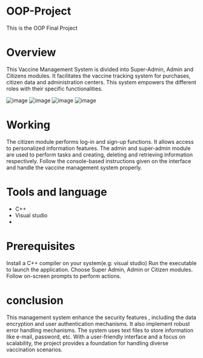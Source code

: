 # OOP-Project
This is the OOP Final Project

# Overview
This Vaccine Management System is divided into Super-Admin, Admin and Citizens modules.
It facilitates the vaccine tracking system for purchases, citizen data and administration centers.
This system empowers the different roles with their specific functionalities.

![image](https://github.com/EmpressHoor/OOP-Project/assets/99631687/68b3fa6e-0860-43f3-88bc-3b139bec09fc)
![image](https://github.com/EmpressHoor/OOP-Project/assets/99631687/d731e588-4622-4244-b45a-256f0ac31c97)
![image](https://github.com/EmpressHoor/OOP-Project/assets/99631687/4519f6e8-7e57-4240-a9c8-3fb244f95f6f)
![image](https://github.com/EmpressHoor/OOP-Project/assets/99631687/173f590c-a717-42ed-b1dc-9517b0f33597)

# Working
The citizen module performs log-in and sign-up functions.
It allows access to personalized information features.
The admin and super-admin module are used to perform tasks and creating, deleting and retrieving information respectively.
Follow the console-based instructions given on the interface and handle the vaccine management system properly.

# Tools and language
* C++
* Visual studio
* 
# Prerequisites
Install a C++ compiler on your system(e.g: visual studio)
Run the executable to launch the application.
Choose Super Admin, Admin or Citizen modules.
Follow on-screen prompts to perform actions.

# conclusion
This management system enhance the security features , including the data encryption and user authentication mechanisms.
It also implement robust error handling mechanisms.
The system uses text files to store information like e-mail, password, etc.
With a user-friendly interface and a focus on scalability, the project provides a foundation for handling diverse vaccination scenarios.






